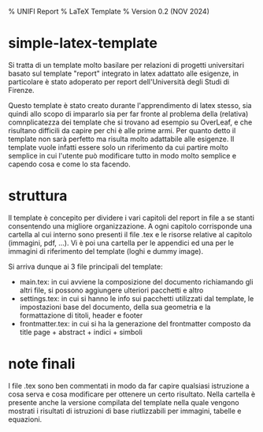 % UNIFI Report
% LaTeX Template
% Version 0.2 (NOV 2024)

# simple-latex-template
Si tratta di un template molto basilare per relazioni di progetti universitari basato sul template "report" integrato in latex adattato alle esigenze, in particolare è stato adoperato per report dell'Università degli Studi di Firenze.

Questo template è stato creato durante l'apprendimento di latex stesso, sia quindi allo scopo di impararlo sia per far fronte al problema della (relativa) comnplicatezza dei template che si trovano ad esempio su OverLeaf, e che risultano difficili da capire per chi è alle prime armi. Per quanto detto il template non sarà perfetto ma risulta molto adattabile alle esigenze. Il template vuole infatti essere solo un riferimento da cui partire molto semplice in cui l'utente può modificare tutto in modo molto semplice e capendo cosa e come lo sta facendo.

# struttura
Il template è concepito per dividere i vari capitoli del report in file a se stanti consentendo una migliore organizzazione. A ogni capitolo corrisponde una cartella al cui interno sono presenti il file .tex e le risorse relative al capitolo (immagini, pdf, ...). Vi è poi una cartella per le appendici ed una per le immagini di riferimento del template (loghi e dummy image).

Si arriva dunque ai 3 file principali del template:
- main.tex: in cui avviene la composizione del documento richiamando gli altri file, si possono aggiungere ulteriori pacchetti e altro
- settings.tex: in cui si hanno le info sui pacchetti utilizzati dal template, le impostazioni base del documento, della sua geometria e la formattazione di titoli, header e footer
- frontmatter.tex: in cui si ha la generazione del frontmatter composto da title page + abstract + indici + simboli

# note finali
I file .tex sono ben commentati in modo da far capire qualsiasi istruzione a cosa serva e cosa modificare per ottenere un certo risultato. Nella cartella è presente anche la versione compilata del template nella quale vengono mostrati i risultati di istruzioni di base riutlizzabili per immagini, tabelle e equazioni.

